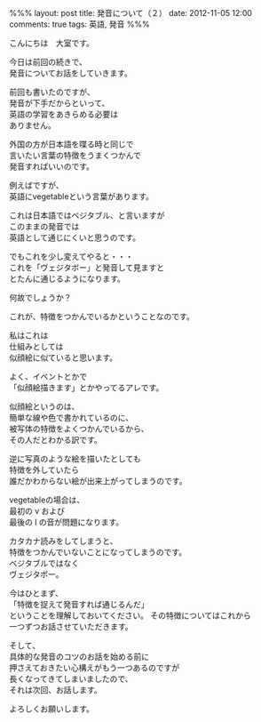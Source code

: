 %%%
layout: post
title: 発音について（２）
date: 2012-11-05 12:00
comments: true
tags: 英語, 発音
%%%

こんにちは　大室です。

今日は前回の続きで、<br />
発音についてお話をしていきます。

前回も書いたのですが、<br />
発音が下手だからといって、<br />
英語の学習をあきらめる必要は<br />
ありません。

外国の方が日本語を喋る時と同じで<br />
言いたい言葉の特徴をうまくつかんで<br />
発音すればいいのです。

例えばですが、<br />
英語にvegetableという言葉があります。

これは日本語ではベジタブル、と言いますが<br />
このままの発音では<br />
英語として通じにくいと思うのです。

でもこれを少し変えてやると・・・<br />
これを「ヴェジタボー」と発音して見ますと<br />
とたんに通じるようになります。

何故でしょうか？

これが、特徴をつかんでいるかということなのです。

私はこれは<br />
仕組みとしては<br />
似顔絵に似ていると思います。

よく、イベントとかで<br />
「似顔絵描きます」とかやってるアレです。

似顔絵というのは、<br />
簡単な線や色で書かれているのに、<br />
被写体の特徴をよくつかんでいるから、<br />
その人だとわかる訳です。

逆に写真のような絵を描いたとしても<br />
特徴を外していたら<br />
誰だかわからない絵が出来上がってしまうのです。

vegetableの場合は、<br />
最初の v および<br />
最後の l の音が問題になります。

カタカナ読みをしてしまうと、<br />
特徴をつかんでいないことになってしまうのです。<br />
ベジタブルではなく<br />
ヴェジタボー。

今はひとまず、<br />
「特徴を捉えて発音すれば通じるんだ」<br />
ということを理解しておいてください。
その特徴についてはこれから<br />
一つずつお話させていただきます。

そして、<br />
具体的な発音のコツのお話を始める前に<br />
押さえておきたい心構えがもう一つあるのですが<br />
長くなってきてしまいましたので、<br />
それは次回、お話します。

よろしくお願いします。

